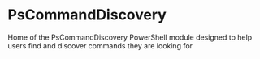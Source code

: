 # PsCommandDiscovery
Home of the PsCommandDiscovery PowerShell module designed to help users find and discover commands they are looking for

